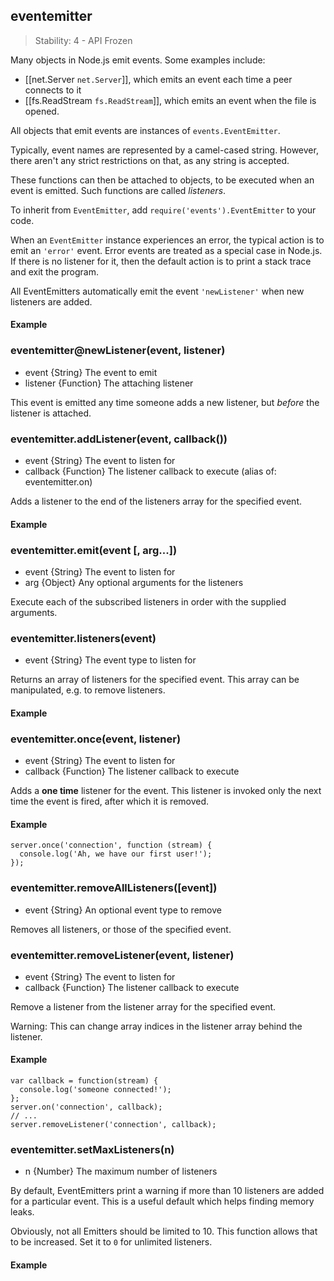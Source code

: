 ## eventemitter

> Stability: 4 - API Frozen

Many objects in Node.js emit events. Some examples include:

* [[net.Server `net.Server`]], which emits an event each time a peer connects to
it
* [[fs.ReadStream `fs.ReadStream`]], which emits an event when the file is
opened. 

All objects that emit events are instances of `events.EventEmitter`.

Typically, event names are represented by a camel-cased string. However, there
aren't any strict restrictions on that, as any string is accepted.

These functions can then be attached to objects, to be executed when an event is
emitted. Such functions are called _listeners_.

To inherit from `EventEmitter`, add `require('events').EventEmitter` to your
code.

When an `EventEmitter` instance experiences an error, the typical action is to
emit an `'error'` event. Error events are treated as a special case in Node.js.
If there is no listener for it, then the default action is to print a stack
trace and exit the program.

All EventEmitters automatically emit the event `'newListener'` when new
listeners are added.

#### Example

<script src='http://snippets.c9.io/github.com/c9/nodemanual.org-examples/nodejs_ref_guide/event_emitter/eventemitter.js?linestart=0&lineend=0&showlines=false' defer='defer'></script>

### eventemitter@newListener(event, listener)
- event {String}  The event to emit
- listener {Function}  The attaching listener

This event is emitted any time someone adds a new listener, but *before* the
listener is attached.

### eventemitter.addListener(event, callback())
- event {String}   The event to listen for
- callback {Function}   The listener callback to execute
(alias of: eventemitter.on)

Adds a listener to the end of the listeners array for the specified event.

#### Example

<script src='http://snippets.c9.io/github.com/c9/nodemanual.org-examples/nodejs_ref_guide/event_emitter/eventemitter.addlistener.js?linestart=0&lineend=0&showlines=fals e' defer='defer'></script>

### eventemitter.emit(event [, arg...])
- event {String}  The event to listen for
- arg {Object}   Any optional arguments for the listeners

Execute each of the subscribed listeners in order with the supplied arguments.

### eventemitter.listeners(event)
- event {String}  The event type to listen for

Returns an array of listeners for the specified event. This array can be
manipulated, e.g. to remove listeners.

#### Example

<script src='http://snippets.c9.io/github.com/c9/nodemanual.org-examples/nodejs_ref_guide/event_emitter/eventemitter.listeners.js?linestart=0&lineend=0&showlines=false' defer='defer'></script>    
### eventemitter.once(event, listener)
- event {String}   The event to listen for
- callback {Function}   The listener callback to execute

Adds a **one time** listener for the event. This listener is invoked only the
next time the event is fired, after which it is removed.

#### Example

    server.once('connection', function (stream) {
      console.log('Ah, we have our first user!');
    });

### eventemitter.removeAllListeners([event])
- event {String}  An optional event type to remove

Removes all listeners, or those of the specified event.

### eventemitter.removeListener(event, listener)
- event {String}   The event to listen for
- callback {Function}   The listener callback to execute

Remove a listener from the listener array for the specified event.

Warning: This can change array indices in the listener array behind the
listener.

#### Example

    var callback = function(stream) {
      console.log('someone connected!');
    };
    server.on('connection', callback);
    // ...
    server.removeListener('connection', callback);

### eventemitter.setMaxListeners(n)
- n {Number}  The maximum number of listeners

By default, EventEmitters print a warning if more than 10 listeners are added
for a particular event. This is a useful default which helps finding memory
leaks.

Obviously, not all Emitters should be limited to 10. This function allows that
to be increased. Set it to `0` for unlimited listeners.

#### Example

<script src='http://snippets.c9.io/github.com/c9/nodemanual.org-examples/nodejs_ref_guide/event_emitter/eventemitter.setMaxListeners.js?linestart=0&lineend=0&showlines= false' defer='defer'></script>